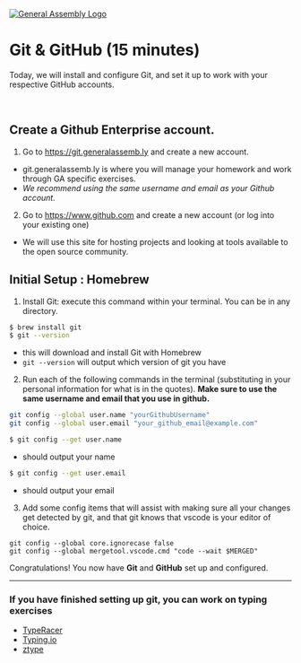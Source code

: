 [![General Assembly Logo](https://camo.githubusercontent.com/1a91b05b8f4d44b5bbfb83abac2b0996d8e26c92/687474703a2f2f692e696d6775722e636f6d2f6b6538555354712e706e67)](https://generalassemb.ly/education/web-development-immersive)

# Git & GitHub (15 minutes)

Today, we will install and configure Git, and set it up to work with
your respective GitHub accounts.

<br />

## Create a Github Enterprise account.

1. Go to https://git.generalassemb.ly and create a new account.
  - git.generalassemb.ly is where you will manage your homework and work through GA specific exercises.
  - *We recommend using the same username and email as your Github account.*
  
2. Go to https://www.github.com and create a new account (or log into your existing one)
  - We will use this site for hosting projects and looking at tools available to the open source community.

## Initial Setup : Homebrew

1. Install Git: execute this command within your terminal.  You can be in any directory.

```bash
$ brew install git
$ git --version
```

- this will download and install Git with Homebrew
- `git --version` will output which version of git you have

2. Run each of the following commands in the terminal
(substituting in your personal information for what is in the quotes).  **Make sure to use the same username and email that you use in github.**

```bash
git config --global user.name "yourGithubUsername"
git config --global user.email "your_github_email@example.com"
```

```bash
$ git config --get user.name
```

- should output your name

```bash
$ git config --get user.email
```

- should output your email

3. Add some config items that will assist with making sure all your changes get detected by git, and that git knows that vscode is your editor of choice.

```
git config --global core.ignorecase false
git config --global mergetool.vscode.cmd "code --wait $MERGED"
```

<!--
2. After creating an account, we need to set up an SSH key for your account.  SSH is a super-secure way to transmit data.  This is going to be tough and highly technical, but just make sure you follow the instructions **EXACTLY** the way that Github suggests.

> In software development, it's important to be able to follow a series of commands even if you don’t completely understand them.

3. We will spend the next 30 minutes working on following through this tutorial directly from Github. https://help.github.com/articles/connecting-to-github-with-ssh/

5. Complete the following tutorials
  - Checking for Existing SSH Keys
  - Generating a New SSH Key and Adding it to the SSH-Agent
  - Adding a New SSH Key to Your Github Account (make sure you do this on the GA specific version of GitHub. https://git.generalassemb.ly)

# How you will feel during this tutorial (it's okay!)
![](https://softcover.s3.amazonaws.com/636/learn_enough_git/images/figures/no_idea.jpg)

Again, make sure you follow the directions step by step, even if you don't know what all of the overly technical pieces are.  Once you get set up with SSH, you won't need to think about it again until you buy your next development machine.

-->
Congratulations! You now have **Git** and **GitHub** set up and configured.

---

### If you have finished setting up git, you can work on typing exercises

* [TypeRacer](http://play.typeracer.com/)
* [Typing.io](http://typing.io)
* [ztype](http://zty.pe/)

